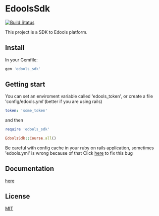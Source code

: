 # EdoolsSdk
[![Build Status](https://travis-ci.org/lucasvmiguel/edools_sdk.svg?branch=master)](https://travis-ci.org/lucasvmiguel/edools_sdk)

This project is a SDK to Edools platform.

## Install

In your Gemfile:
```ruby
gem 'edools_sdk'
```

## Getting start 

You can set an enviroment variable called 'edools_token', or create a file 'config/edools.yml'(better if you are using rails)
```yml
token: 'some_token'
```
and then
```ruby
require 'edools_sdk'

EdoolsSdk::Course.all()
```

Be careful with config cache in your ruby on rails application, sometimes 'edools.yml' is wrong because of that 
Click [here](https://stackoverflow.com/questions/29289833/environment-variables-cached-in-rails-config) to fix this bug

## Documentation

[here](http://www.rubydoc.info/gems/edools_sdk)

## License

[MIT](LICENSE)